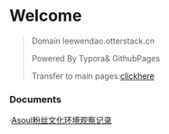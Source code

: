 # Welcome

> Domain  leewendao.otterstack.cn
>
> Powered By Typora& GithubPages
>
> Transfer to main pages:[clickhere](https://leewendao.otterstack.cn/PrivareBase/Index.html)

### Documents

·[Asoul粉丝文化环境观察记录](./Documents/2021/asoul.html)